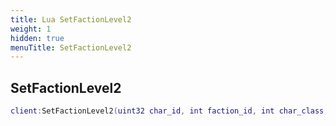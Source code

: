 ```yaml
---
title: Lua SetFactionLevel2
weight: 1
hidden: true
menuTitle: SetFactionLevel2
---
```

## SetFactionLevel2
```lua
client:SetFactionLevel2(uint32 char_id, int faction_id, int char_class, int char_race, int char_deity, int value, int temp); -- void
```